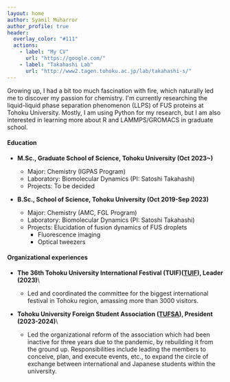 ```yaml
---
layout: home
author: Syamil Muharror
author_profile: true
header:
  overlay_color: "#111"
  actions:
    - label: "My CV"
      url: "https://google.com/"
    - label: "Takahashi Lab"
      url: "http://www2.tagen.tohoku.ac.jp/lab/takahashi-s/"
---
```

Growing up, I had a bit too much fascination with fire, which naturally led me to discover my passion for chemistry. I'm currently researching the liquid-liquid phase separation phenomenon (LLPS) of FUS proteins at Tohoku University. Mostly, I am using Python for my research, but I am also interested in learning more about R and LAMMPS/GROMACS in graduate school.

#### Education
* **M.Sc., Graduate School of Science, Tohoku University (Oct 2023~)**
    * Major: Chemistry (IGPAS Program)
    * Laboratory: Biomolecular Dynamics (PI: Satoshi Takahashi)
    * Projects: To be decided
  
* **B.Sc., School of Science, Tohoku University (Oct 2019-Sep 2023)**
    * Major: Chemistry (AMC, FGL Program)
    * Laboratory: Biomolecular Dynamics (PI: Satoshi Takahashi)
    * Projects: Elucidation of fusion dynamics of FUS droplets
      * Fluorescence imaging
      * Optical tweezers

#### Organizational experiences
* **The 36th Tohoku University International Festival (TUIF)(<a href="https://www.tufsa.net/tuif2023" target="_blank">TUIF</a>), Leader (2023)**\\
  * Led and coordinated the committee for the biggest international festival in Tohoku region, amassing more than 3000 visitors.

* **Tohoku University Foreign Student Association (<a href="https://www.tufsa.net/" target="_blank">TUFSA</a>), President (2023-2024)**\\
  * Led the organizational reform of the association which had been inactive for three years due to the pandemic, by rebuilding it from the ground up. Responsibilities include leading the members to conceive, plan, and execute events, etc., to expand the circle of exchange between international and Japanese students within the university. 
  